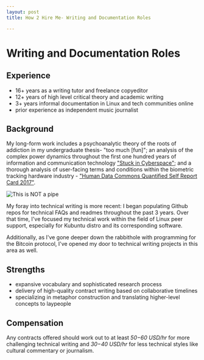```yaml
---
layout: post
title: How 2 Hire Me- Writing and Documentation Roles

---
```


# Writing and Documentation Roles

## Experience

* 16+ years as a writing tutor and freelance copyeditor
* 12+ years of high level critical theory and academic writing
* 3+ years informal documentation in Linux and tech communities online
* prior experience as independent music journalist

## Background

My long-form work includes a psychoanalytic theory of the roots of addiction in my undergraduate thesis- "too much [fun]"; an analysis of the complex power dynamics throughout the first one hundred years of information and communication technology ["Stuck in Cyberspace"](http://stuckincyber.space); and a thorough analysis of user-facing terms and conditions within the biometric tracking hardware industry - ["Human Data Commons Quantified Self Report Card 2017"](https://humandatacommons.org/quantified-self/).

<img src="{{ site.baseurl }}assets/imgs/1907565010_chroma.jpg" alt="This is NOT a pipe" class="img-responsive">

My foray into technical writing is more recent: I began populating Github repos for technical FAQs and readmes throughout the past 3 years. Over that time, I've focused my technical work within the field of Linux peer support, especially for Kubuntu distro and its corresponding software. 

Additionally, as I've gone deeper down the rabbithole with programming for the Bitcoin protocol, I've opened my door to technical writing projects in this area as well.

## Strengths
* expansive vocabulary and sophisticated research process
* delivery of high-quality contract writing based on collaborative timelines
* specializing in metaphor construction and translating higher-level concepts to laypeople

## Compensation
Any contracts offered should work out to at least *$50-$60 USD/hr* for more challenging technical writing and *$30-$40 USD/hr* for less technical styles like cultural commentary or journalism. 
